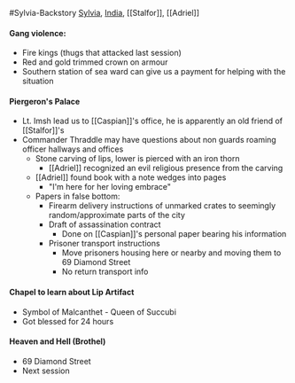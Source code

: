 #Sylvia-Backstory 
[Sylvia](PCs/Past/Sylvia.md), [India](PCs/Past/India.md), [[Stalfor]], [[Adriel]]

#### Gang violence:
- Fire kings (thugs that attacked last session)
- Red and gold trimmed crown on armour
- Southern station of sea ward can give us a payment for helping with the situation

#### Piergeron's Palace
- Lt. Imsh lead us to [[Caspian]]'s office, he is apparently an old friend of [[Stalfor]]'s
- Commander Thraddle may have questions about non guards roaming officer hallways and offices
	- Stone carving of lips, lower is pierced with an iron thorn
		- [[Adriel]] recognized an evil religious presence from the carving
	- [[Adriel]] found book with a note wedges into pages
		- "I'm here for her loving embrace"
	- Papers in false bottom:
		- Firearm delivery instructions of unmarked crates to seemingly random/approximate parts of the city
		- Draft of assassination contract
			- Done on [[Caspian]]'s personal paper bearing his information
		- Prisoner transport instructions
			- Move prisoners housing here or nearby and moving them to 69 Diamond Street
			- No return transport info

#### Chapel to learn about Lip Artifact
- Symbol of Malcanthet - Queen of Succubi
- Got blessed for 24 hours

#### Heaven and Hell (Brothel)
- 69 Diamond Street
- Next session